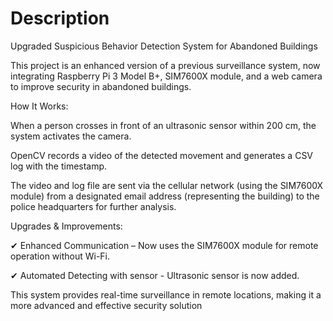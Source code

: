# Description

Upgraded Suspicious Behavior Detection System for Abandoned Buildings

This project is an enhanced version of a previous surveillance system, now integrating Raspberry Pi 3 Model B+, SIM7600X module, and a web camera to improve security in abandoned buildings.

How It Works:

When a person crosses in front of an ultrasonic sensor within 200 cm, the system activates the camera.

OpenCV records a video of the detected movement and generates a CSV log with the timestamp.

The video and log file are sent via the cellular network (using the SIM7600X module) from a designated email address (representing the building) to the police headquarters for further analysis.

Upgrades & Improvements:

✔ Enhanced Communication – Now uses the SIM7600X module for remote operation without Wi-Fi.

✔ Automated Detecting with sensor - Ultrasonic sensor is now added.

This system provides real-time surveillance in remote locations, making it a more advanced and effective security solution
